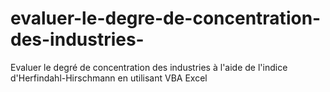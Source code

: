 # evaluer-le-degre-de-concentration-des-industries-
Evaluer le degré de concentration des industries à l'aide de l'indice d'Herfindahl-Hirschmann en utilisant VBA Excel

